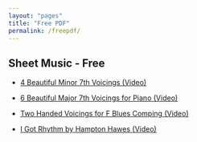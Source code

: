 ```yaml
---
layout: "pages"
title: "Free PDF"
permalink: /freepdf/
---
```


## Sheet Music - Free

- <a href="../assets/pdf/4Beautiful Minor7th Chords.pdf" target="_blank" download>
    4 Beautiful Minor 7th Voicings
    <a href="https://youtu.be/tweaLB_aYgk" target="_blank"> (Video)</a>
</a>


- <a href="../assets/pdf/6 Beautiful Major 7th Voicings for Piano.pdf" target="_blank" download>
    6 Beautiful Major 7th Voicings for Piano
    <a href="https://youtu.be/FzFflKhrjog" target="_blank"> (Video)</a>
</a>

- <a href="../assets/pdf/Two Handed Voicings for F Blues Comping by JJ Music(전지연).pdf" target="_blank" download>
    Two Handed Voicings for F Blues Comping
    <a href="https://youtu.be/nBIKGlYgZXs" target="_blank"> (Video)</a>
</a>

- <a href="../assets/pdf/I got Rhythm by Hampton Hawes.pdf" target="_blank" download>
    I Got Rhythm by Hampton Hawes
    <a href="https://youtu.be/yj9kpIQ2sX0" target="_blank"> (Video)</a>

